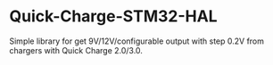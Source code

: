 # Quick-Charge-STM32-HAL
Simple library for get 9V/12V/configurable output with step 0.2V from chargers with Quick Charge 2.0/3.0.
